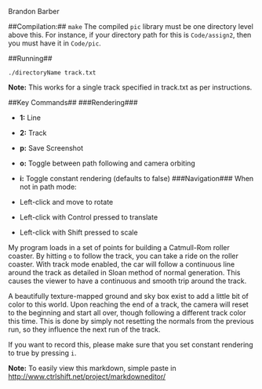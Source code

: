 Brandon Barber

##Compilation:##
```make```
The compiled `pic` library must be one directory level above this. For instance, if your directory path for this is `Code/assign2`, then you must have it in `Code/pic`.

##Running##

```./directoryName track.txt```

**Note:** This works for a single track specified in track.txt as per instructions.

##Key Commands##
###Rendering###
* **1:** Line
* **2:** Track
* **p:** Save Screenshot
* **o:** Toggle between path following and camera orbiting
* **i:** Toggle constant rendering (defaults to false)
###Navigation###
When not in path mode:

* Left-click and move to rotate
* Left-click with Control pressed to translate
* Left-click with Shift pressed to scale

My program loads in a set of points for building a Catmull-Rom roller coaster. By hitting `o` to follow the track, you can take a ride on the roller coaster. With track mode enabled, the car will follow a continuous line around the track as detailed in Sloan method of normal generation. This causes the viewer to have a continuous and smooth trip around the track.

A beautifully texture-mapped ground and sky box exist to add a little bit of color to this world. Upon reaching the end of a track, the camera will reset to the beginning and start all over, though following a different track color this time. This is done by simply not resetting the normals from the previous run, so they influence the next run of the track.

If you want to record this, please make sure that you set constant rendering to true by pressing `i`.

**Note:** To easily view this markdown, simple paste in http://www.ctrlshift.net/project/markdowneditor/